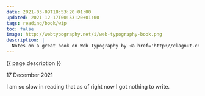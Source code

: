 ```yaml
---
date: 2021-03-09T18:53:20+01:00
updated: 2021-12-17T00:53:20+01:00
tags: reading/book/wip
toc: false
image: http://webtypography.net/i/web-typography-book.png
description: |
  Notes on a great book on Web Typography by <a href='http://clagnut.com/' target='_blank' title='Richard Rutter'>Richard Rutter</a>.
---
```

{{ page.description }}

<p class='date'><time datetime='2021-12-17T00:53:43+01:00'>17 December 2021</time></p>

I am so slow in reading that as of right now I got nothing to write.
